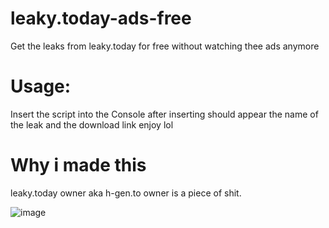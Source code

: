 # leaky.today-ads-free
Get the leaks from leaky.today for free without watching thee ads anymore


# Usage: 

Insert the script into the Console after inserting should appear the name of the leak and the download link enjoy lol

# Why i made this

leaky.today owner aka h-gen.to owner is a piece of shit.

![image](https://user-images.githubusercontent.com/59262001/187084300-d6b89e3d-15a8-405b-9aa3-eb3238ae1f3f.png)
